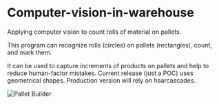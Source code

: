 # Computer-vision-in-warehouse
Applying computer vision to count rolls of material on pallets.

This program can recognize rolls (circles) on pallets (rectangles), count, and mark them. 

It can be used to capture increments of products on pallets and help to reduce human-factor mistakes.
Current release (just a POC) uses geometrical shapes. 
Production version will rely on haarcascades. 

![Pallet Builder](https://github.com/alex01001/Computer-vision-in-warehouse/blob/master/pallet%20builder.gif)
